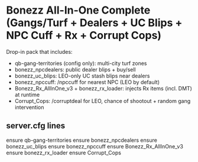 # Bonezz All-In-One Complete (Gangs/Turf + Dealers + UC Blips + NPC Cuff + Rx + Corrupt Cops)

Drop-in pack that includes:
- qb-gang-territories (config only): multi-city turf zones
- bonezz_npcdealers: public dealer blips + buy/sell
- bonezz_uc_blips: LEO-only UC stash blips near dealers
- bonezz_npccuff: /npccuff for nearest NPC (LEO by default)
- Bonezz_Rx_AllInOne_v3 + bonezz_rx_loader: injects Rx items (incl. DMT) at runtime
- Corrupt_Cops: /corruptdeal for LEO, chance of shootout + random gang intervention

## server.cfg lines
ensure qb-gang-territories
ensure bonezz_npcdealers
ensure bonezz_uc_blips
ensure bonezz_npccuff
ensure Bonezz_Rx_AllInOne_v3
ensure bonezz_rx_loader
ensure Corrupt_Cops
